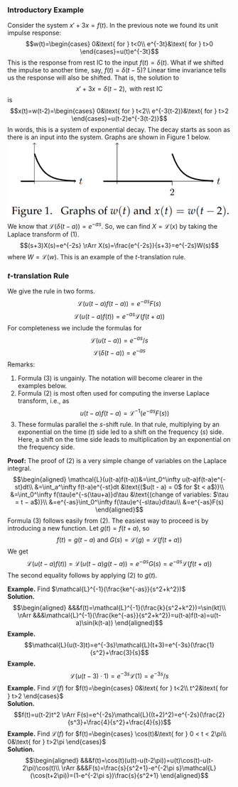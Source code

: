 ### Introductory Example
Consider the system $x' + 3x = f(t)$. In the previous note we found its unit impulse response:
$$w(t)=\begin{cases}
0&\text{ for } t<0\\
e^{-3t}&\text{ for } t>0
\end{cases}=u(t)e^{-3t}$$
This is the response from rest IC to the input $f(t) = \delta(t)$. What if we shifted the impulse to another time, say, $f(t) = \delta(t - 5)$? Linear time invariance tells us the response will also be shifted. That is, the solution to
$$x'+3x=\delta(t-2), \text{ with rest IC}\tag{1}$$
is
$$x(t)=w(t-2)=\begin{cases}
0&\text{ for } t<2\\
e^{-3(t-2)}&\text{ for } t>2
\end{cases}=u(t-2)e^{-3(t-2)}$$
In words, this is a system of exponential decay. The decay starts as soon as there is an input into the system. Graphs are shown in Figure 1 below.  
![](pic300501.png)  
We know that $\mathcal{L}(\delta(t-a))=e^{-as}$. So, we can find $X = \mathcal{L}(x)$ by taking the Laplace transform of $(1)$.
$$(s+3)X(s)=e^{-2s} \rArr X(s)=\frac{e^{-2s}}{s+3}=e^{-2s}W(s)$$
where $W=\mathcal{L}(w)$. This is an example of the $t$-translation rule.

### $t$-translation Rule
We give the rule in two forms.
$$\mathcal{L}(u(t-a)f(t-a))=e^{-as}F(s)\tag{2}$$
$$\mathcal{L}(u(t-a)f(t))=e^{-as}\mathcal{L}(f(t+a))\tag{3}$$
For completeness we include the formulas for
$$\mathcal{L}(u(t-a))=e^{-as}/s\tag{4}$$
$$\mathcal{L}(\delta(t-a))=e^{-as}\tag{5}$$
Remarks:
1. Formula $(3)$ is ungainly. The notation will become clearer in the examples below.
2. Formula $(2)$ is most often used for computing the inverse Laplace transform, i.e., as
$$u(t-a)f(t-a)=\mathcal{L}^{-1}(e^{-as}F(s))$$
3. These formulas parallel the $s$-shift rule. In that rule, multiplying by an exponential on the time ($t$) side led to a shift on the frequency ($s$) side. Here, a shift on the time side leads to multiplication by an exponential on the frequency side.

**Proof:** The proof of $(2)$ is a very simple change of variables on the Laplace integral.
$$\begin{aligned}
\mathcal{L}(u(t-a)f(t-a))&=\int_0^\infty u(t-a)f(t-a)e^{-st}dt\\
&=\int_a^\infty f(t-a)e^{-st}dt &\text{($u(t - a) = 0$ for $t < a$)}\\
&=\int_0^\infty f(\tau)e^{-s(\tau+a)}d\tau &\text{(change of variables: $\tau = t − a$)}\\
&=e^{-as}\int_0^\infty f(\tau)e^{-s\tau}d\tau\\
&=e^{-as}F(s)
\end{aligned}$$
Formula $(3)$ follows easily from $(2)$. The easiest way to proceed is by introducing a new function. Let $g(t) = f(t + a)$, so
$$f(t)=g(t-a) \text{ and } G(s)=\mathcal{L}(g)=\mathcal{L}(f(t+a))$$
We get
$$\mathcal{L}(u(t-a)f(t))=\mathcal{L}(u(t-a)g(t-a))=e^{-as}G(s)=e^{-as}\mathcal{L}(f(t+a))$$
The second equality follows by applying $(2)$ to $g(t)$.

**Example.** Find $\mathcal{L}^{-1}(\frac{ke^{-as}}{s^2+k^2})$  
**Solution.**
$$\begin{aligned}
&&&f(t)=\mathcal{L}^{-1}(\frac{k}{s^2+k^2})=\sin(kt)\\
\rArr &&&\mathcal{L}^{-1}(\frac{ke^{-as}}{s^2+k^2})=u(t-a)f(t-a)=u(t-a)\sin(k(t-a))
\end{aligned}$$
**Example.**
$$\mathcal{L}(u(t-3)t)=e^{-3s}\mathcal{L}(t+3)=e^{-3s}(\frac{1}{s^2}+\frac{3}{s}$$
**Example.**
$$\mathcal{L}(u(t-3)\cdot 1)=e^{-3s}\mathcal{L}(1)=e^{-3s}/s$$
**Example.** Find $\mathcal{L}(f)$ for $f(t)=\begin{cases}
0&\text{ for } t<2\\
t^2&\text{ for } t>2
\end{cases}$  
**Solution.**
$$f(t)=u(t-2)t^2 \rArr F(s)=e^{-2s}\mathcal{L}((t+2)^2)=e^{-2s}(\frac{2}{s^3}+\frac{4}{s^2}+\frac{4}{s})$$
**Example.** Find $\mathcal{L}(f)$ for $f(t)=\begin{cases}
\cos(t)&\text{ for } 0 < t < 2\pi\\
0&\text{ for } t>2\pi
\end{cases}$  
**Solution.**
$$\begin{aligned}
&&&f(t)=\cos(t)(u(t)-u(t-2\pi))=u(t)\cos(t)-u(t-2\pi)\cos(t)\\
\rArr &&&F(s)=\frac{s}{s^2+1}-e^{-2\pi s}\mathcal{L}(\cos(t+2\pi))=(1-e^{-2\pi s})\frac{s}{s^2+1}
\end{aligned}$$
